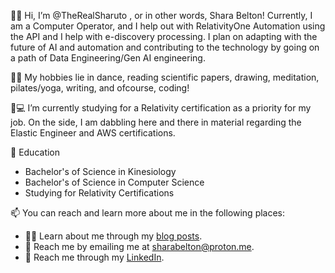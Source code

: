 👋🏾 Hi, I’m @TheRealSharuto , or in other words, Shara Belton! 
Currently, I am a Computer Operator, and I help out with RelativityOne Automation using the API and I help with e-discovery processing. I plan on adapting with the future of AI and automation and contributing to the technology by going on a path of Data Engineering/Gen AI engineering.

💃🏽 My hobbies lie in dance, reading scientific papers, drawing, meditation, pilates/yoga, writing, and ofcourse, coding!

🌱💻 I’m currently studying for a Relativity certification as a priority for my job. On the side, I am dabbling here and there in material regarding the Elastic Engineer and AWS certifications.

🏫 Education
+ Bachelor's of Science in Kinesiology
+ Bachelor's of Science in Computer Science
+ Studying for Relativity Certifications

📫 You can reach and learn more about me in the following places:
+ ✍🏾 Learn about me through my [blog posts](https://www.presentingshara.com).
+ 📧 Reach me by emailing me at sharabelton@proton.me.
+ 💼 Reach me through my [LinkedIn](https://www.linkedin.com/in/shara-belton/).

<!---
TheRealSharuto/TheRealSharuto is a ✨ special ✨ repository because its `README.md` (this file) appears on your GitHub profile.
You can click the Preview link to take a look at your changes.
--->
